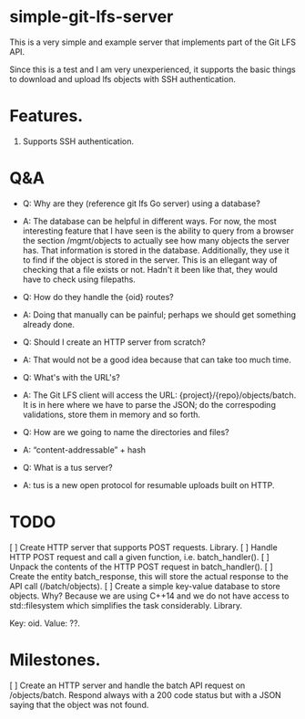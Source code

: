 # simple-git-lfs-server

This is a very simple and example server that implements part of the Git LFS API.

Since this is a test and I am very unexperienced, it supports the basic things to download and upload lfs objects with SSH authentication.

# Features.

1. Supports SSH authentication.

# Q&A

- Q: Why are they (reference git lfs Go server) using a database?
- A: The database can be helpful in different ways. For now, the most interesting feature that I have seen is the ability to query from a browser the section /mgmt/objects to actually see how many objects the server has. That information is stored in the database. Additionally, they use it to find if the object is stored in the server. This is an ellegant way of checking that a file exists or not. Hadn't it been like that, they would have to check using filepaths.

- Q: How do they handle the {oid} routes?
- A: Doing that manually can be painful; perhaps we should get something already done.

- Q: Should I create an HTTP server from scratch?
- A: That would not be a good idea because that can take too much time.

- Q: What's with the URL's?
- A: The Git LFS client will access the URL: {project}/{repo}/objects/batch. It is in here where we have to parse the JSON; do the correspoding validations, store them in memory and so forth.

- Q: How are we going to name the directories and files?
- A: “content-addressable”  + hash

- Q: What is a tus server?
- A: tus is a new open protocol for resumable uploads built on HTTP.

# TODO

[ ] Create HTTP server that supports POST requests. Library.
[ ] Handle HTTP POST request and call a given function, i.e. batch_handler().
[ ] Unpack the contents of the HTTP POST request in batch_handler().
[ ] Create the entity batch_response, this will store the actual response to the API call (/batch/objects).
[ ] Create a simple key-value database to store objects. Why? Because we are using C++14 and we do not have access to std::filesystem which simplifies the task considerably. Library.

  Key: oid.
  Value: ??.

# Milestones.

[ ] Create an HTTP server and handle the batch API request on /objects/batch. Respond always with a 200 code status but with a JSON saying that the object was not found.
